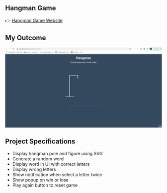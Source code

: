 ## Hangman Game

👉 [Hangman Game Website](https://ata-92.github.io/Hangman-Game/)

## My Outcome

![Hangman-Game](hangman-game.gif)

## Project Specifications

- Display hangman pole and figure using SVG
- Generate a random word
- Display word in UI with correct letters
- Display wrong letters
- Show notification when select a letter twice
- Show popup on win or lose
- Play again button to reset game
